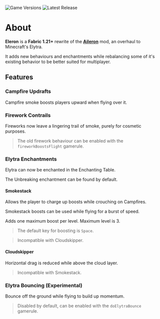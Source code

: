 ![Game Versions](https://img.shields.io/modrinth/game-versions/zSqjq7Lw?style=for-the-badge&color=ff6600)
![Latest Release](https://img.shields.io/github/v/tag/Sindercube/Eleron?style=for-the-badge&label=Latest%20Release&color=ff6600)

# About
**Eleron** is a **Fabric 1.21+** rewrite of the **[Aileron](https://modrinth.com/mod/aileron)** mod, an overhaul to Minecraft's Elytra.

It adds new behaviours and enchantments while rebalancing some of it's existing behavior to be better suited for multiplayer.

## Features

### Campfire Updrafts
Campfire smoke boosts players upward when flying over it.

### Firework Contrails
Fireworks now leave a lingering trail of smoke, purely for cosmetic purposes.
> The old firework behaviour can be enabled with the `fireworkBoostsFlight` gamerule.

### Elytra Enchantments
Elytra can now be enchanted in the Enchanting Table.

The Unbreaking enchantment can be found by default.

#### Smokestack
Allows the player to charge up boosts while crouching on Campfires.

Smokestack boosts can be used while flying for a burst of speed.

Adds one maximum boost per level. Maximum level is 3.

> The default key for boosting is `Space`.

> Incompatible with Cloudskipper.

#### Cloudskipper
Horizontal drag is reduced while above the cloud layer.

> Incompatible with Smokestack.

### Elytra Bouncing (Experimental)
Bounce off the ground while flying to build up momentum.
> Disabled by default, can be enabled with the `doElytraBounce` gamerule.
